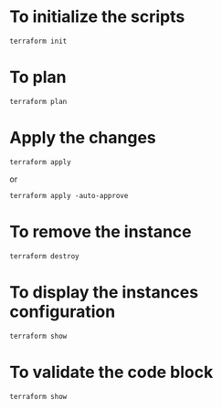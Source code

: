 
# To initialize the scripts
```
terraform init
```



# To plan
```
terraform plan
```


# Apply the changes
```
terraform apply
```
or

```
terraform apply -auto-approve
```



# To remove the instance 
```
terraform destroy
```


# To display the instances configuration
```
terraform show
```


# To validate the code block
```
terraform show
```
